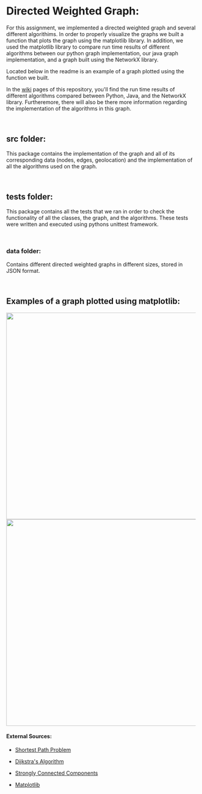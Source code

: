 # Directed Weighted Graph: 

For this assignment, we implemented a directed weighted graph and several different algorithims. In order to properly visualize the graphs we built a function that plots the graph using the matplotlib library. In addition, we used the matplotlib library to compare run time results of different algorithms between our python graph implementation, our java graph implementation, and a graph built using the NetworkX library. 

Located below in the readme is an example of a graph plotted using the function we built.  
   

In the [wiki](https://github.com/alonfirestein/directed-weighted-graph/wiki) pages of this repository, you'll find the run time results of different algorithms compared between Python, Java, and the NetworkX library. Furtheremore, there will also be there more information regarding the implementation of the algorithms in this graph.
   
<p>&nbsp;</p>  
  

## src folder:

This package contains the implementation of the graph and all of its corresponding data (nodes, edges, geolocation) and the implementation of all the algorithms used on the graph.

<p>&nbsp;</p>  

## tests folder:  
  
This package contains all the tests that we ran in order to check the functionality of all the classes, the graph, and the algorithms. These tests were written and executed using pythons unittest framework. 
<p>&nbsp;</p>  

### data folder:

Contains different directed weighted graphs in different sizes, stored in JSON format.
<p>&nbsp;</p>  

## Examples of a graph plotted using matplotlib:
<img src="https://user-images.githubusercontent.com/57404551/104134372-cecf7d80-5391-11eb-8d4e-8173f34043ee.png" width="700" height="550">
    
<img src="https://user-images.githubusercontent.com/57404551/104134417-076f5700-5392-11eb-9258-7a58e5ec5ea3.png" width="700" height="550">





#### External Sources:

- [Shortest Path Problem](https://en.wikipedia.org/wiki/Shortest_path_problem)

- [Dijkstra's Algorithm](https://en.wikipedia.org/wiki/Dijkstra%27s_algorithm)

- [Strongly Connected Components](https://en.wikipedia.org/wiki/Strongly_connected_component)

- [Matplotlib](https://matplotlib.org/)

  

  





